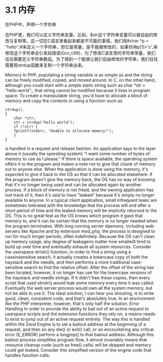 # 3.1 内存

在PHP中，声明一个字符串


在PHP里，我们可以定义字符串变量，比如<?php $str="hello";?>，$str这个字符串变量可以被自由的修改与复制等。这一切在C语言里看起来都是不可能的事情，我们用#char *p = "hello";#来定义一个字符串，但它是常量，是不能被修改的，如果你用p[1]='c';来修改这个字符串会引发段错误(Gcc,c99)，为了修改C语言里的字符串常量，我们往往需要定义字符串数组。为了得到一个能够让我们自由修改的字符串，我们往往需要用strdup函数来复制一个字符串出来。



Memory
In PHP, populating a string variable is as simple as <?php $str = 'hello world'; ?> and the string can be freely
modified, copied, and moved around. In C, on the other hand, although you could start with a simple static string
such as char *str = "hello world";, that string cannot be modified because it lives in program space. To create a
manipulable string, you'd have to allocate a block of memory and copy the contents in using a function such as

	strdup().
	{
		char *str;
		str = strdup("hello world");
		if (!str) {
		fprintf(stderr, "Unable to allocate memory!");
		}
	}


is handled in a request and release fashion. An application says to the
layer above it (usually the operating system) "I want some number of bytes of memory to use as I please." If there
is space available, the operating system offers it to the program and makes a note not to give that chunk of memory
out to anyone else.
When the application is done using the memory, it's expected to give it back to the OS so that it can be allocated
elsewhere. If the program doesn't give the memory back, the OS has no way of knowing that it's no longer being
used and can be allocated again by another process. If a block of memory is not freed, and the owning application
has lost track of it, then it's said to have "leaked" because it's simply no longer available to anyone.
In a typical client application, small infrequent leaks are sometimes tolerated with the knowledge that the process
will end after a short period of time and the leaked memory will be implicitly returned to the OS. This is no great feat
as the OS knows which program it gave that memory to, and it can be certain that the memory is no longer needed
when the program terminates.
With long running server daemons, including web servers like Apache and by extension mod_php, the process is
designed to run for much longer periods, often indefinitely. Because the OS can't clean up memory usage, any
degree of leakageno matter how smallwill tend to build up over time and eventually exhaust all system resources.
Consider the userspace stristr() function; in order to find a string using a caseinsensitive search, it actually
creates a lowercase copy of both the haystack and the needle, and then performs a more traditional case-sensitive
search to find the relative offset. After the offset of the string has been located, however, it no longer has use for
the lowercase versions of the haystack and needle strings. If it didn't free these copies, then every script that used
stristr() would leak some memory every time it was called. Eventually the web server process would own all the
system memory, but not be able to use it.
The ideal solution, I can hear you shouting, is to write good, clean, consistent code, and that's absolutely true. In
an environment like the PHP interpreter, however, that's only half the solution.
Error Handling
In order to provide the ability to bail out of an active request to userspace scripts and the extension functions they
rely on, a means needs to exist to jump out of an active request entirely. The way this is handled within the Zend
Engine is to set a bailout address at the beginning of a request, and then on any die() or exit() call, or on
encountering any critical error (E_ERROR) perform a longjmp() to that bailout address.
Although this bailout process simplifies program flow, it almost invariably means that resource cleanup code (such as
free() calls) will be skipped and memory could get leaked. Consider this simplified version of the engine code that
handles function calls: